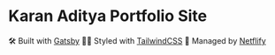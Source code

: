 # Karan Aditya Portfolio Site
🛠 Built with [Gatsby](https://www.gatsbyjs.com/)
💅🏽 Styled with [TailwindCSS](https://tailwindcss.com/)
🚀 Managed by [Netflify](https://www.netlify.com/)
